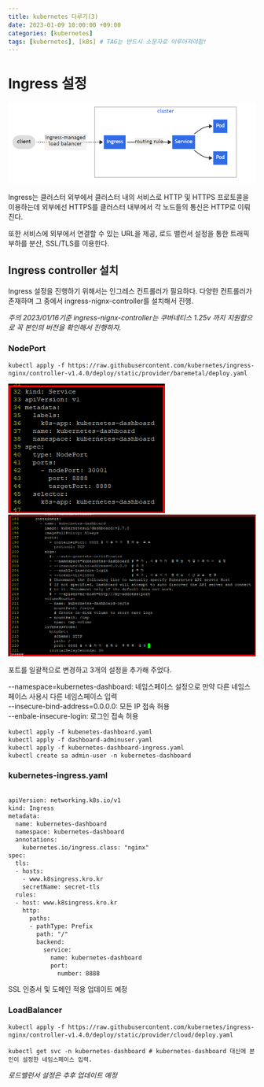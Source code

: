 ```yaml
---
title: kubernetes 다루기(3)
date: 2023-01-09 10:00:00 +09:00
categories: [kubernetes]
tags: [kubernetes], [k8s] # TAG는 반드시 소문자로 이루어져야함!
---
```


# Ingress 설정

![k8s](./assets/img/k8s/k8s11.png)

Ingress는 클러스터 외부에서 클러스터 내의 서비스로 HTTP 및 HTTPS 프로토콜을 이용하는데 외부에선 HTTPS를 클러스터 내부에서 각 노드들의 통신은 HTTP로 이뤄진다.

또한 서비스에 외부에서 연결할 수 있는 URL을 제공, 로드 밸런서 설정을 통한 트래픽 부하를 분산, SSL/TLS를 이용한다.

## Ingress controller 설치

Ingress 설정을 진행하기 위해서는 인그레스 컨트롤러가 필요하다. 다양한 컨트롤러가 존재하며 그 중에서 ingress-nignx-controller를 설치해서 진행.

*주의 2023/01/16기준 ingress-nignx-controller는 쿠버네티스 1.25v 까지 지원함으로 꼭 본인의 버전을 확인해서 진행하자.*

### NodePort
```
kubectl apply -f https://raw.githubusercontent.com/kubernetes/ingress-nginx/controller-v1.4.0/deploy/static/provider/baremetal/deploy.yaml
```

![k8s](./assets/img/k8s/k8s12.png)<br/>
![k8s](./assets/img/k8s/k8s13.png)<br/>

포트를 일괄적으로 변경하고 3개의 설정을 추가해 주었다.

--namespace=kubernetes-dashboard: 네임스페이스 설정으로 만약 다른 네임스페이스 사용시 다른 네임스페이스 입력<br/>
--insecure-bind-address=0.0.0.0: 모든 IP 접속 허용<br/>
--enbale-insecure-login: 로그인 접속 허용<br/>

```
kubectl apply -f kubenetes-dashboard.yaml
kubectl apply -f dashboard-adminuser.yaml
kubectl apply -f kubernetes-dashboard-ingress.yaml  
kubectl create sa admin-user -n kubernetes-dashboard
```

### kubernetes-ingress.yaml 

```

apiVersion: networking.k8s.io/v1
kind: Ingress
metadata:
  name: kubernetes-dashboard
  namespace: kubernetes-dashboard
  annotations:
    kubernetes.io/ingress.class: "nginx"
spec:
  tls:
  - hosts:
    - www.k8singress.kro.kr
    secretName: secret-tls
  rules:
  - host: www.k8singress.kro.kr
    http:
      paths:
      - pathType: Prefix
        path: "/"
        backend:
          service:
            name: kubernetes-dashboard
            port:
              number: 8888
```
SSL 인증서 및 도메인 적용 업데이트 예정

### LoadBalancer

```
kubectl apply -f https://raw.githubusercontent.com/kubernetes/ingress-nginx/controller-v1.4.0/deploy/static/provider/cloud/deploy.yaml

kubectl get svc -n kubernetes-dashboard # kubernetes-dashboard 대신에 본인이 설정한 네임스페이스 입력.
```
*로드밸런서 설정은 추후 업데이트 예정*
